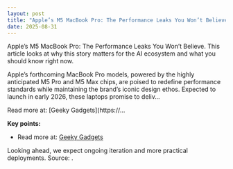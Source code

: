 ```yaml
---
layout: post
title: "Apple’s M5 MacBook Pro: The Performance Leaks You Won’t Believe"
date: 2025-08-31
---
```


Apple’s M5 MacBook Pro: The Performance Leaks You Won’t Believe. This article looks at why this story matters for the AI ecosystem and what you should know right now.

Apple’s forthcoming MacBook Pro models, powered by the highly anticipated M5 Pro and M5 Max chips, are poised to redefine performance standards while maintaining the brand’s iconic design ethos. Expected to launch in early 2026, these laptops promise to deliv…

Read more at: [Geeky Gadgets](https://...

**Key points:**
- Read more at: [Geeky Gadgets](https://www.geeky-gadgets.com/macbook-pro-m5-pro-m5-max-insane-leaks-you-must-see/)

Looking ahead, we expect ongoing iteration and more practical deployments. Source: .
